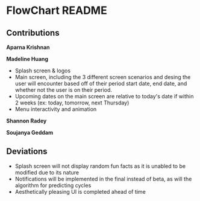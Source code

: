 # FlowChart README
## Contributions
**Aparna Krishnan**

**Madeline Huang**
* Splash screen & logos
* Main screen, including the 3 different screen scenarios and desing the user will encounter based off of their period start date, end date, and whether not the user is on their period.
* Upcoming dates on the main screen are relative to today's date if within 2 weeks (ex: today, tomorrow, next Thursday)
* Menu interactivity and animation

**Shannon Radey**

**Soujanya Geddam**

## Deviations
* Splash screen will not display random fun facts as it is unabled to be modified due to its nature
* Notifications will be implemented in the final instead of beta, as will the algorithm for predicting cycles
* Aesthetically pleasing UI is completed ahead of time
